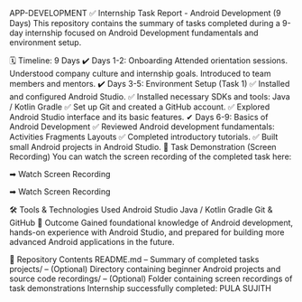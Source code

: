 APP-DEVELOPMENT
✅ Internship Task Report - Android Development (9 Days)
This repository contains the summary of tasks completed during a 9-day internship focused on Android Development fundamentals and environment setup.

🗓 Timeline: 9 Days
✔ Days 1-2: Onboarding
Attended orientation sessions.
Understood company culture and internship goals.
Introduced to team members and mentors.
✔ Days 3-5: Environment Setup (Task 1)
✅ Installed and configured Android Studio.
✅ Installed necessary SDKs and tools:
Java / Kotlin
Gradle
✅ Set up Git and created a GitHub account.
✅ Explored Android Studio interface and its basic features.
✔ Days 6-9: Basics of Android Development
✅ Reviewed Android development fundamentals:
Activities
Fragments
Layouts
✅ Completed introductory tutorials.
✅ Built small Android projects in Android Studio.
🎥 Task Demonstration (Screen Recording)
You can watch the screen recording of the completed task here:

➡ Watch Screen Recording

➡ Watch Screen Recording

🛠 Tools & Technologies Used
Android Studio
Java / Kotlin
Gradle
Git & GitHub
🎯 Outcome
Gained foundational knowledge of Android development, hands-on experience with Android Studio, and prepared for building more advanced Android applications in the future.

📂 Repository Contents
README.md – Summary of completed tasks
projects/ – (Optional) Directory containing beginner Android projects and source code
recordings/ – (Optional) Folder containing screen recordings of task demonstrations
Internship successfully completed: PULA SUJITH
